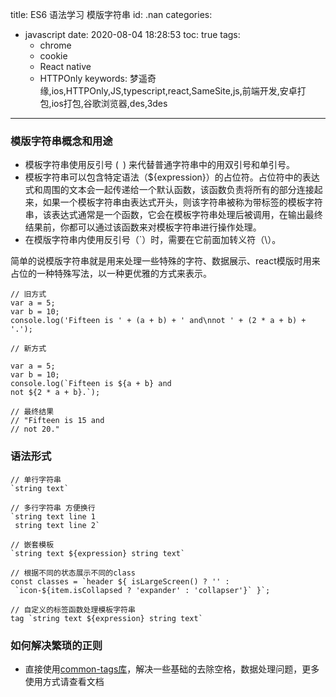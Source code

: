 title: ES6 语法学习 模版字符串
id: .nan
categories:
  - javascript
date: 2020-08-04 18:28:53
toc: true
tags: 
	- chrome
    - cookie
    - React native
    - HTTPOnly
keywords: 梦遥奇缘,ios,HTTPOnly,JS,typescript,react,SameSite,js,前端开发,安卓打包,ios打包,谷歌浏览器,des,3des
---



### 模版字符串概念和用途

+ 模板字符串使用反引号 (` `) 来代替普通字符串中的用双引号和单引号。
+ 模板字符串可以包含特定语法（${expression}）的占位符。占位符中的表达式和周围的文本会一起传递给一个默认函数，该函数负责将所有的部分连接起来，如果一个模板字符串由表达式开头，则该字符串被称为带标签的模板字符串，该表达式通常是一个函数，它会在模板字符串处理后被调用，在输出最终结果前，你都可以通过该函数来对模板字符串进行操作处理。
+ 在模版字符串内使用反引号（`）时，需要在它前面加转义符（\）。

简单的说模版字符串就是用来处理一些特殊的字符、数据展示、react模版时用来占位的一种特殊写法，以一种更优雅的方式来表示。

```
// 旧方式
var a = 5;
var b = 10;
console.log('Fifteen is ' + (a + b) + ' and\nnot ' + (2 * a + b) + '.');

// 新方式

var a = 5;
var b = 10;
console.log(`Fifteen is ${a + b} and
not ${2 * a + b}.`);

// 最终结果
// "Fifteen is 15 and
// not 20."

```

### 语法形式

```
// 单行字符串
`string text` 

// 多行字符串 方便换行
`string text line 1
 string text line 2`

// 嵌套模板
`string text ${expression} string text`

// 根据不同的状态展示不同的class
const classes = `header ${ isLargeScreen() ? '' :
 `icon-${item.isCollapsed ? 'expander' : 'collapser'}` }`;

// 自定义的标签函数处理模板字符串
tag `string text ${expression} string text`

```

### 如何解决繁琐的正则

+ 直接使用[common-tags库](https://github.com/zspecza/common-tags)，解决一些基础的去除空格，数据处理问题，更多使用方式请查看文档